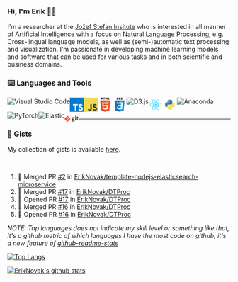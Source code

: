 ### Hi, I'm Erik 👋🏼 

I'm a researcher at the [Jožef Stefan Insitute][job] who is interested in all manner of Artificial Intelligence with a focus on Natural Language Processing, e.g. Cross-lingual language models, as well as (semi-)automatic text processing and visualization. I'm passionate in developing machine learning models and software that can be used for various tasks and in both scientific and business domains.


### ⌨️ Languages and Tools

<img align="left" height="32" alt="Visual Studio Code" src="https://upload.wikimedia.org/wikipedia/commons/thumb/2/2d/Visual_Studio_Code_1.18_icon.svg/1028px-Visual_Studio_Code_1.18_icon.svg.png" />    
<img align="left" height="32" alt="TypeScript" src="https://raw.githubusercontent.com/github/explore/80688e429a7d4ef2fca1e82350fe8e3517d3494d/topics/typescript/typescript.png" />  
<img align="left" height="32" alt="JavaScript" src="https://raw.githubusercontent.com/github/explore/80688e429a7d4ef2fca1e82350fe8e3517d3494d/topics/javascript/javascript.png" />  
<img align="left" height="32" alt="HTML5" src="https://raw.githubusercontent.com/github/explore/80688e429a7d4ef2fca1e82350fe8e3517d3494d/topics/html/html.png" />  
<img align="left" height="32" alt="CSS" src="https://raw.githubusercontent.com/github/explore/80688e429a7d4ef2fca1e82350fe8e3517d3494d/topics/css/css.png" />  
<img align="left" height="32" alt="D3.js" src="https://camo.githubusercontent.com/722a5cc12c7d40231ebeb8ca6facdc8547e2abf7/68747470733a2f2f64336a732e6f72672f6c6f676f2e737667" />  
<img align="left" height="32" alt="React" src="https://raw.githubusercontent.com/github/explore/80688e429a7d4ef2fca1e82350fe8e3517d3494d/topics/react/react.png" />  
<img align="left" height="32" alt="Python" src="https://raw.githubusercontent.com/github/explore/80688e429a7d4ef2fca1e82350fe8e3517d3494d/topics/python/python.png" />  
<img align="left" height="32" alt="Anaconda" src="https://avatars3.githubusercontent.com/u/22454001?s=200&v=4" />  
<img align="left" height="32" alt="PyTorch" src="https://raw.githubusercontent.com/pytorch/pytorch/master/docs/source/_static/img/pytorch-logo-dark.png" />  
<img align="left" height="32" alt="Elastic" src="https://avatars0.githubusercontent.com/u/6764390?s=200&v=4" />  
<img align="left" height="32" alt="Git" src="https://raw.githubusercontent.com/github/explore/80688e429a7d4ef2fca1e82350fe8e3517d3494d/topics/git/git.png" />

<br />
<br />

---

### 🔖 Gists
My collection of gists is available [here][gists].

<br />

<!--START_SECTION:activity-->
1. 🎉 Merged PR [#2](https://github.com//ErikNovak/template-nodejs-elasticsearch-microservice/pull/2) in [ErikNovak/template-nodejs-elasticsearch-microservice](https://github.com//ErikNovak/template-nodejs-elasticsearch-microservice)
2. 🎉 Merged PR [#17](https://github.com//ErikNovak/DTProc/pull/17) in [ErikNovak/DTProc](https://github.com//ErikNovak/DTProc)
3. 💪 Opened PR [#17](https://github.com//ErikNovak/DTProc/pull/17) in [ErikNovak/DTProc](https://github.com//ErikNovak/DTProc)
4. 🎉 Merged PR [#16](https://github.com//ErikNovak/DTProc/pull/16) in [ErikNovak/DTProc](https://github.com//ErikNovak/DTProc)
5. 💪 Opened PR [#16](https://github.com//ErikNovak/DTProc/pull/16) in [ErikNovak/DTProc](https://github.com//ErikNovak/DTProc)
<!--END_SECTION:activity-->

*NOTE: Top languages does not indicate my skill level or something like that, it's a github metric of which languages I have the most code on github, it's a new feature of [github-readme-stats](https://github.com/anuraghazra/github-readme-stats)*

[![Top Langs](https://github-readme-stats.vercel.app/api/top-langs/?username=eriknovak&theme=buefy&layout=compact&card_width=444)](https://github.com/eriknovak)


[![ErikNovak's github stats](https://github-readme-stats.vercel.app/api?username=eriknovak&show_icons=true&theme=buefy&count_private=true)](https://github.com/eriknovak)

[job]: https://ailab.ijs.si/
[gists]: https://gist.github.com/ErikNovak
